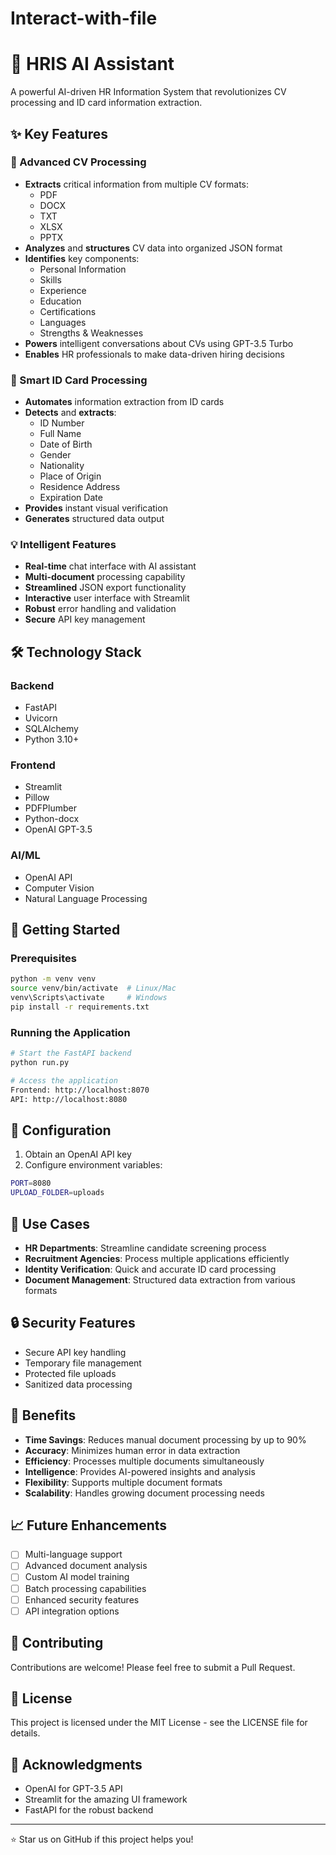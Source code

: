 # Interact-with-file
# 🚀 HRIS AI Assistant

A powerful AI-driven HR Information System that revolutionizes CV processing and ID card information extraction.

## ✨ Key Features

### 📄 Advanced CV Processing
- **Extracts** critical information from multiple CV formats:
  - PDF
  - DOCX
  - TXT
  - XLSX
  - PPTX
- **Analyzes** and **structures** CV data into organized JSON format
- **Identifies** key components:
  - Personal Information
  - Skills
  - Experience
  - Education
  - Certifications
  - Languages
  - Strengths & Weaknesses
- **Powers** intelligent conversations about CVs using GPT-3.5 Turbo
- **Enables** HR professionals to make data-driven hiring decisions

### 🪪 Smart ID Card Processing
- **Automates** information extraction from ID cards
- **Detects** and **extracts**:
  - ID Number
  - Full Name
  - Date of Birth
  - Gender
  - Nationality
  - Place of Origin
  - Residence Address
  - Expiration Date
- **Provides** instant visual verification
- **Generates** structured data output

### 💡 Intelligent Features
- **Real-time** chat interface with AI assistant
- **Multi-document** processing capability
- **Streamlined** JSON export functionality
- **Interactive** user interface with Streamlit
- **Robust** error handling and validation
- **Secure** API key management

## 🛠️ Technology Stack

### Backend
- FastAPI
- Uvicorn
- SQLAlchemy
- Python 3.10+

### Frontend
- Streamlit
- Pillow
- PDFPlumber
- Python-docx
- OpenAI GPT-3.5

### AI/ML
- OpenAI API
- Computer Vision
- Natural Language Processing

## 🚀 Getting Started

### Prerequisites
```bash
python -m venv venv
source venv/bin/activate  # Linux/Mac
venv\Scripts\activate     # Windows
pip install -r requirements.txt
```

### Running the Application
```bash
# Start the FastAPI backend
python run.py

# Access the application
Frontend: http://localhost:8070
API: http://localhost:8080
```

## 🔑 Configuration

1. Obtain an OpenAI API key
2. Configure environment variables:
```bash
PORT=8080
UPLOAD_FOLDER=uploads
```

## 🎯 Use Cases

- **HR Departments**: Streamline candidate screening process
- **Recruitment Agencies**: Process multiple applications efficiently
- **Identity Verification**: Quick and accurate ID card processing
- **Document Management**: Structured data extraction from various formats

## 🔒 Security Features

- Secure API key handling
- Temporary file management
- Protected file uploads
- Sanitized data processing

## 🌟 Benefits

- **Time Savings**: Reduces manual document processing by up to 90%
- **Accuracy**: Minimizes human error in data extraction
- **Efficiency**: Processes multiple documents simultaneously
- **Intelligence**: Provides AI-powered insights and analysis
- **Flexibility**: Supports multiple document formats
- **Scalability**: Handles growing document processing needs

## 📈 Future Enhancements

- [ ] Multi-language support
- [ ] Advanced document analysis
- [ ] Custom AI model training
- [ ] Batch processing capabilities
- [ ] Enhanced security features
- [ ] API integration options

## 🤝 Contributing

Contributions are welcome! Please feel free to submit a Pull Request.

## 📝 License

This project is licensed under the MIT License - see the LICENSE file for details.

## 🙏 Acknowledgments

- OpenAI for GPT-3.5 API
- Streamlit for the amazing UI framework
- FastAPI for the robust backend

---

⭐ Star us on GitHub if this project helps you!
